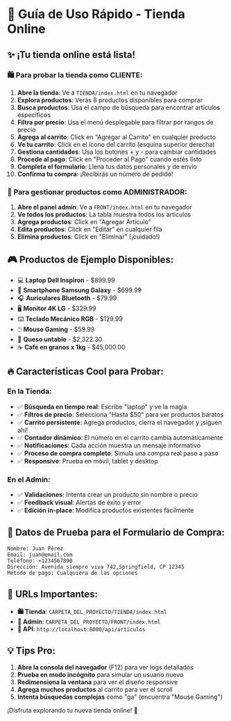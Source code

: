 # 🚀 Guía de Uso Rápido - Tienda Online

## ✨ ¡Tu tienda online está lista!

### 🛍️ Para probar la tienda como CLIENTE:

1. **Abre la tienda**: Ve a `TIENDA/index.html` en tu navegador
2. **Explora productos**: Verás 8 productos disponibles para comprar
3. **Busca productos**: Usa el campo de búsqueda para encontrar artículos específicos
4. **Filtra por precio**: Usa el menú desplegable para filtrar por rangos de precio
5. **Agrega al carrito**: Click en "Agregar al Carrito" en cualquier producto
6. **Ve tu carrito**: Click en el ícono del carrito (esquina superior derecha)
7. **Gestiona cantidades**: Usa los botones + y - para cambiar cantidades
8. **Procede al pago**: Click en "Proceder al Pago" cuando estés listo
9. **Completa el formulario**: Llena tus datos personales y de envío
10. **Confirma tu compra**: ¡Recibirás un número de pedido!

### 🔧 Para gestionar productos como ADMINISTRADOR:

1. **Abre el panel admin**: Ve a `FRONT/index.html` en tu navegador
2. **Ve todos los productos**: La tabla muestra todos los artículos
3. **Agrega productos**: Click en "Agregar Artículo"
4. **Edita productos**: Click en "Editar" en cualquier fila
5. **Elimina productos**: Click en "Eliminar" (¡cuidado!)

## 🎮 Productos de Ejemplo Disponibles:

- 💻 **Laptop Dell Inspiron** - $899.99
- 📱 **Smartphone Samsung Galaxy** - $699.99  
- 🎧 **Auriculares Bluetooth** - $79.99
- 🖥️ **Monitor 4K LG** - $329.99
- ⌨️ **Teclado Mecánico RGB** - $129.99
- 🖱️ **Mouse Gaming** - $59.99
- 🧀 **Queso untable** - $2,322.30
- ☕ **Café en granos x 1kg** - $45,000.00

## 🔥 Características Cool para Probar:

### En la Tienda:
- ✅ **Búsqueda en tiempo real**: Escribe "laptop" y ve la magia
- ✅ **Filtros de precio**: Selecciona "Hasta $50" para ver productos baratos
- ✅ **Carrito persistente**: Agrega productos, cierra el navegador y ¡siguen ahí!
- ✅ **Contador dinámico**: El número en el carrito cambia automáticamente
- ✅ **Notificaciones**: Cada acción muestra un mensaje informativo
- ✅ **Proceso de compra completo**: Simula una compra real paso a paso
- ✅ **Responsive**: Prueba en móvil, tablet y desktop

### En el Admin:
- ✅ **Validaciones**: Intenta crear un producto sin nombre o precio
- ✅ **Feedback visual**: Alertas de éxito y error
- ✅ **Edición in-place**: Modifica productos existentes fácilmente

## 🎯 Datos de Prueba para el Formulario de Compra:

```
Nombre: Juan Pérez
Email: juan@email.com
Teléfono: +1234567890
Dirección: Avenida siempre viva 742,Springfield, CP 12345
Método de pago: Cualquiera de las opciones
```

## 🚀 URLs Importantes:

- **🛍️ Tienda**: `CARPETA_DEL_PROYECTO/TIENDA/index.html`
- **🔧 Admin**: `CARPETA_DEL_PROYECTO/FRONT/index.html`
- **📡 API**: `http://localhost:8080/api/articulos`

## 💡 Tips Pro:

1. **Abre la consola del navegador** (F12) para ver logs detallados
2. **Prueba en modo incógnito** para simular un usuario nuevo
3. **Redimensiona la ventana** para ver el diseño responsive
4. **Agrega muchos productos** al carrito para ver el scroll
5. **Intenta búsquedas complejas** como "ga" (encuentra "Mouse Gaming")

¡Disfruta explorando tu nueva tienda online! 🎉
